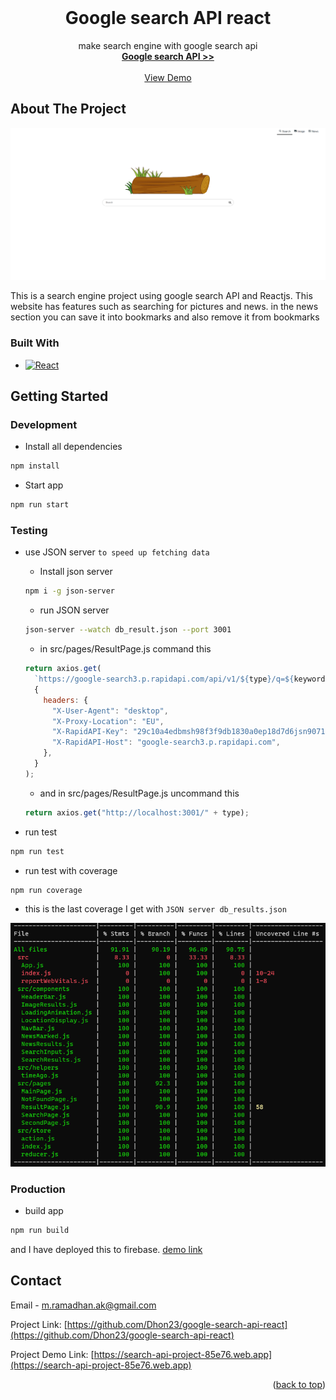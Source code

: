 <br />
<div align="center">

<h1 align="center">Google search API react</h1>

  <p align="center">
    make search engine with google search api
    <br />
    <a href="https://rapidapi.com/apigeek/api/google-search3"><strong>Google search API >></strong></a>
    <br />
    <br />
    <a href="https://search-api-project-85e76.web.app">View Demo</a>
  </p>
</div>

## About The Project

[![product-screenshot]](https://search-api-project-85e76.web.app)

This is a search engine project using google search API and Reactjs. This website has features such as searching for pictures and news. in the news section you can save it into bookmarks and also remove it from bookmarks

### Built With

- [![React][react.js]][react-url]

## Getting Started

### Development

- Install all dependencies

```sh
npm install
```

- Start app

```sh
npm run start
```

### Testing

- use JSON server `to speed up fetching data`

  - Install json server

  ```sh
  npm i -g json-server
  ```

  - run JSON server

  ```sh
  json-server --watch db_result.json --port 3001
  ```

  - in src/pages/ResultPage.js command this

  ```js
  return axios.get(
    `https://google-search3.p.rapidapi.com/api/v1/${type}/q=${keyword}`,
    {
      headers: {
        "X-User-Agent": "desktop",
        "X-Proxy-Location": "EU",
        "X-RapidAPI-Key": "29c10a4edbmsh98f3f9db1830a0ep18d7d6jsn9071d9e0cf3c",
        "X-RapidAPI-Host": "google-search3.p.rapidapi.com",
      },
    }
  );
  ```

  - and in src/pages/ResultPage.js uncommand this

  ```js
  return axios.get("http://localhost:3001/" + type);
  ```

- run test

```sh
npm run test
```

- run test with coverage

```sh
npm run coverage
```

- this is the last coverage I get with `JSON server db_results.json`

![test-coverage]

### Production

- build app

```sh
npm run build
```

and I have deployed this to firebase. <a href="https://search-api-project-85e76.web.app">demo link</a>

## Contact

Email - [m.ramadhan.ak@gmail.com](https://gmail:m.ramadhan.ak@gmail.com)

Project Link: [https://github.com/Dhon23/google-search-api-react](https://github.com/Dhon23/google-search-api-react)

Project Demo Link: [https://search-api-project-85e76.web.app](https://search-api-project-85e76.web.app)

<p align="right">(<a href="#readme-top">back to top</a>)</p>

[linkedin-shield]: https://img.shields.io/badge/-LinkedIn-black.svg?style=for-the-badge&logo=linkedin&colorB=555
[linkedin-url]: https://linkedin.com/in/linkedin_username
[product-screenshot]: images/landing-page.png
[test-coverage]: images/test-coverage.png
[react.js]: https://img.shields.io/badge/React-20232A?style=for-the-badge&logo=react&logoColor=61DAFB
[react-url]: https://reactjs.org
